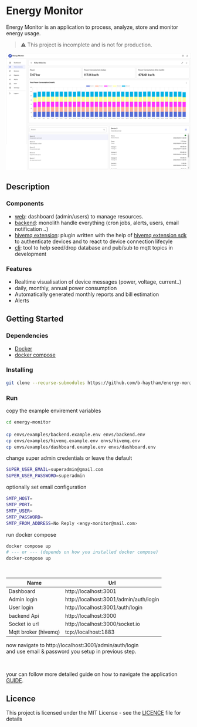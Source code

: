 # Energy Monitor

Energy Monitor is an application to process, analyze, store and monitor energy usage. 

> :warning: This project is incomplete and is not for production.  <br>

![Energy monitor dashboard](/assets/energy-monitor-main.png)


## Description

### Components

* [web](https://github.com/b-haytham/energy-monitor-web): dashboard (admin/users) to manage resources.  
* [backend](https://github.com/b-haytham/energy-monitor-backend): monolith handle everything (cron jobs, alerts, users, email notification ..)
* [hivemq extension](https://github.com/b-haytham/energy-monitor-hivemq-extension): plugin written with the help of [hivemq extension sdk](https://www.hivemq.com/docs/hivemq/4.8/extensions/introduction.html) to authenticate devices and to react to device connection lifecyle
* [cli](https://github.com/b-haytham/energy-monitor-cli): tool to help seed/drop database and pub/sub to mqtt topics in development


### Features

* Realtime visualisation of device messages (power, voltage, current..)
* daily, monthly, annual power consumption
* Automatically generated monthly reports and bill estimation
* Alerts


## Getting Started

### Dependencies 

* [Docker](https://docs.docker.com/engine/install/) 
* [docker compose](https://docs.docker.com/compose/install/compose-plugin/)

### Installing

```sh
git clone --recurse-submodules https://github.com/b-haytham/energy-monitor 
```

### Run

copy the example envirement variables

```sh
cd energy-monitor

cp envs/examples/backend.example.env envs/backend.env
cp envs/examples/hivemq.example.env envs/hivemq.env
cp envs/examples/dashboard.example.env envs/dashboard.env
```

change super admin credentials or leave the default

```sh
SUPER_USER_EMAIL=superadmin@gmail.com
SUPER_USER_PASSWORD=superadmin
```

optionally set email configuration

```sh
SMTP_HOST=
SMTP_PORT=
SMTP_USER=
SMTP_PASSWORD=
SMTP_FROM_ADDRESS=No Reply <engy-monitor@mail.com>
```


run docker compose

```sh
docker compose up
# --- or --- (depends on how you installed docker compose) 
docker-compose up
```
<br/>

| Name| Url |
| --- | --- |
| Dashboard | http://localhost:3001 |
| Admin login | http://localhost:3001/admin/auth/login |
| User login | http://localhost:3001/auth/login |
| backend Api | http://localhost:3000 |
| Socket io url | http://localhost:3000/socket.io
| Mqtt broker (hivemq) | tcp://localhost:1883


now navigate to http://localhost:3001/admin/auth/login <br/> and use email & password you setup in previous step.

<br/>

your can follow more detailed guide on how to navigate the application [GUIDE](/Guide.md).


## Licence
This project is licensed under the MIT License - see the [LICENCE](/LICENCE) file for details



 



